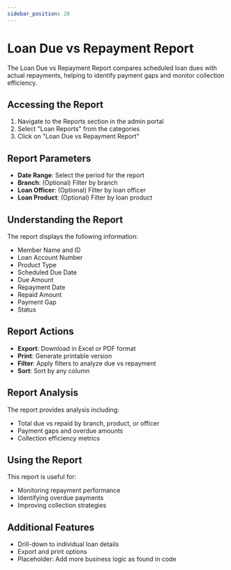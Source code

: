 ```yaml
---
sidebar_position: 20
---
```


# Loan Due vs Repayment Report

The Loan Due vs Repayment Report compares scheduled loan dues with actual repayments, helping to identify payment gaps and monitor collection efficiency.

## Accessing the Report

1. Navigate to the Reports section in the admin portal
2. Select "Loan Reports" from the categories
3. Click on "Loan Due vs Repayment Report"

## Report Parameters

- **Date Range**: Select the period for the report
- **Branch**: (Optional) Filter by branch
- **Loan Officer**: (Optional) Filter by loan officer
- **Loan Product**: (Optional) Filter by loan product

## Understanding the Report

The report displays the following information:

- Member Name and ID
- Loan Account Number
- Product Type
- Scheduled Due Date
- Due Amount
- Repayment Date
- Repaid Amount
- Payment Gap
- Status

## Report Actions

- **Export**: Download in Excel or PDF format
- **Print**: Generate printable version
- **Filter**: Apply filters to analyze due vs repayment
- **Sort**: Sort by any column

## Report Analysis

The report provides analysis including:
- Total due vs repaid by branch, product, or officer
- Payment gaps and overdue amounts
- Collection efficiency metrics

## Using the Report

This report is useful for:
- Monitoring repayment performance
- Identifying overdue payments
- Improving collection strategies

## Additional Features

- Drill-down to individual loan details
- Export and print options
- Placeholder: Add more business logic as found in code 